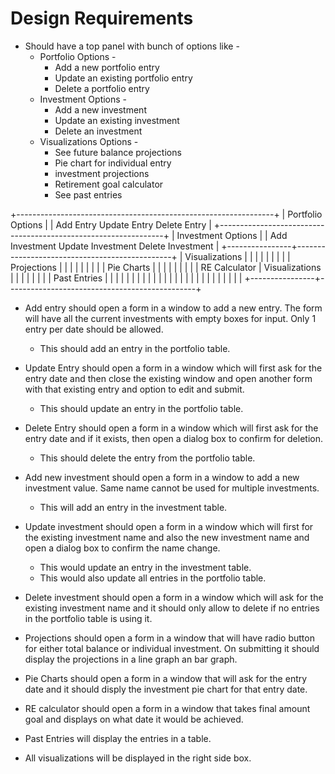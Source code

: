 # Design Requirements

* Should have a top panel with bunch of options like -
	* Portfolio Options -
		* Add a new portfolio entry
		* Update an existing portfolio entry
		* Delete a portfolio entry
	* Investment Options -
		* Add a new investment
		* Update an existing investment
		* Delete an investment
	* Visualizations Options -
		* See future balance projections
		* Pie chart for individual entry
		* investment projections
		* Retirement goal calculator
		* See past entries

+----------------------------------------------------------------+
|                       Portfolio Options                        |
|    Add Entry            Update Entry          Delete Entry     |
+----------------------------------------------------------------+
|                      Investment Options                        |
|  Add Investment       Update Investment     Delete Investment  |
+----------------+-----------------------------------------------+
| Visualizations |                                               |
|                |                                               |
|                |                                               |
|  Projections   |                                               |
|                |                                               |
|                |                                               |
|  Pie Charts    |                                               |
|                |                                               |
|                |                                               |
|  RE Calculator |                Visualizations                 |
|                |                                               |
|                |                                               |
|  Past Entries  |                                               |
|                |                                               |
|                |                                               |
|                |                                               |
|                |                                               |
|                |                                               |
|                |                                               |
|                |                                               |
|                |                                               |
+----------------+-----------------------------------------------+


* Add entry should open a form in a window to add a new entry.
The form will have all the current investments with empty boxes for input. Only 1 entry per date should be allowed.
	* This should add an entry in the portfolio table.

* Update Entry should open a form in a window which will first ask for the entry date and then close the existing window and open another form with that existing entry and option to edit and submit.
	*  This should update an entry in the portfolio table.

* Delete Entry should open a form in a window which will first ask for the entry date and if it exists, then open a dialog box to confirm for deletion.
	* This should delete the entry from the portfolio table.

* Add new investment should open a form in a window to add a new investment value. Same name cannot be used for multiple investments.
	* This will add an entry in the investment table.

* Update investment should open a form in a window which will first for the existing investment name and also the new investment name and open a dialog box to confirm the name change.
	* This would update an entry in the investment table.
	* This would also update all entries in the portfolio table.

* Delete investment should open a form in a window which will ask for the existing investment name and it should only allow to delete if no entries in the portfolio table is using it.

* Projections should open a form in a window that will have radio button for either total balance or individual investment. On submitting it should display the projections in a line graph an bar graph.

* Pie Charts should open a form in a window that will ask for the entry date and it should disply the investment pie chart for that entry date.

* RE calculator should open a form in a window that takes final amount goal and displays on what date it would be achieved.

* Past Entries will display the entries in a table.

* All visualizations will be displayed in the right side box.














